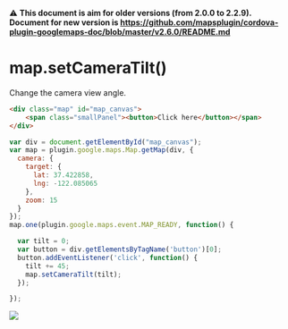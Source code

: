 :warning: **This document is aim for older versions (from 2.0.0 to 2.2.9).
Document for new version is https://github.com/mapsplugin/cordova-plugin-googlemaps-doc/blob/master/v2.6.0/README.md**

# map.setCameraTilt()

Change the camera view angle.

```html
<div class="map" id="map_canvas">
    <span class="smallPanel"><button>Click here</button></span>
</div>
```

```js
var div = document.getElementById("map_canvas");
var map = plugin.google.maps.Map.getMap(div, {
  camera: {
    target: {
      lat: 37.422858,
      lng: -122.085065
    },
    zoom: 15
  }
});
map.one(plugin.google.maps.event.MAP_READY, function() {

  var tilt = 0;
  var button = div.getElementsByTagName('button')[0];
  button.addEventListener('click', function() {
    tilt += 45;
    map.setCameraTilt(tilt);
  });

});
```

![](image.gif)
